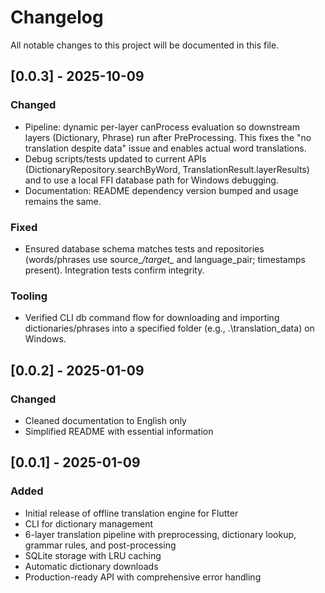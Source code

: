 # Changelog

All notable changes to this project will be documented in this file.

## [0.0.3] - 2025-10-09

### Changed
- Pipeline: dynamic per-layer canProcess evaluation so downstream layers (Dictionary, Phrase) run after PreProcessing. This fixes the "no translation despite data" issue and enables actual word translations.
- Debug scripts/tests updated to current APIs (DictionaryRepository.searchByWord, TranslationResult.layerResults) and to use a local FFI database path for Windows debugging.
- Documentation: README dependency version bumped and usage remains the same.

### Fixed
- Ensured database schema matches tests and repositories (words/phrases use source_*/target_* and language_pair; timestamps present). Integration tests confirm integrity.

### Tooling
- Verified CLI db command flow for downloading and importing dictionaries/phrases into a specified folder (e.g., .\\translation_data) on Windows.

## [0.0.2] - 2025-01-09

### Changed
- Cleaned documentation to English only
- Simplified README with essential information

## [0.0.1] - 2025-01-09

### Added
- Initial release of offline translation engine for Flutter
- CLI for dictionary management
- 6-layer translation pipeline with preprocessing, dictionary lookup, grammar rules, and post-processing
- SQLite storage with LRU caching
- Automatic dictionary downloads
- Production-ready API with comprehensive error handling

